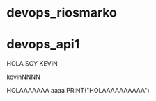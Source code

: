 # devops_riosmarko
# devops_api1

HOLA SOY KEVIN 

kevinNNNN

HOLAAAAAAA
aaaa
PRINT("HOLAAAAAAAAAA")


